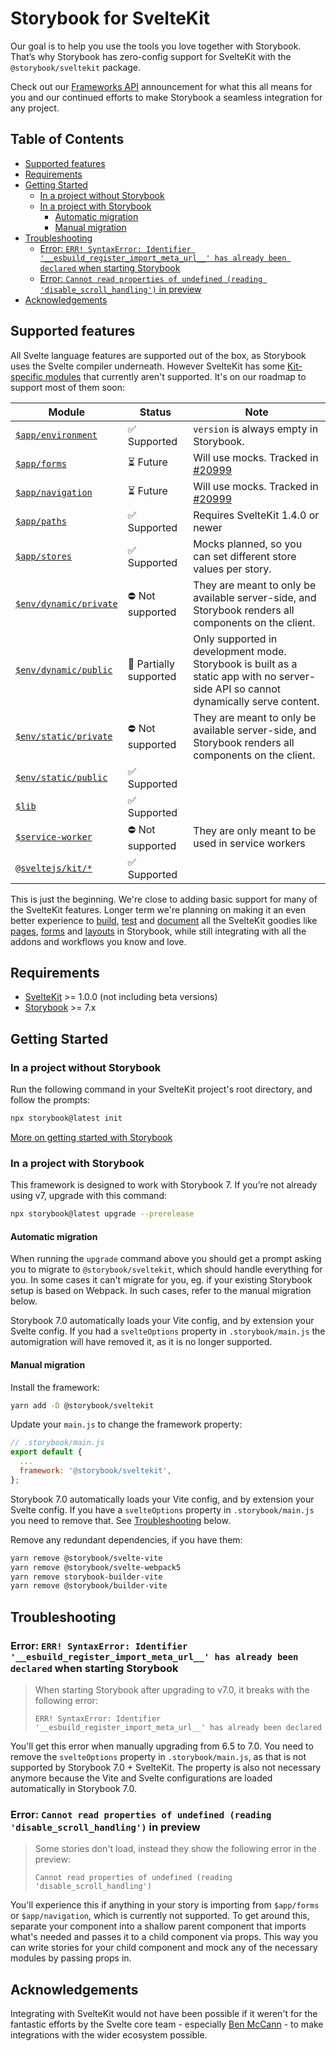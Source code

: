 # Storybook for SvelteKit <!-- omit in toc -->

Our goal is to help you use the tools you love together with Storybook. That’s why Storybook has zero-config support for SvelteKit with the `@storybook/sveltekit` package.

Check out our [Frameworks API](https://storybook.js.org/blog/framework-api/) announcement for what this all means for you and our continued efforts to make Storybook a seamless integration for any project.

## Table of Contents <!-- omit in toc -->

- [Supported features](#supported-features)
- [Requirements](#requirements)
- [Getting Started](#getting-started)
  - [In a project without Storybook](#in-a-project-without-storybook)
  - [In a project with Storybook](#in-a-project-with-storybook)
    - [Automatic migration](#automatic-migration)
    - [Manual migration](#manual-migration)
- [Troubleshooting](#troubleshooting)
  - [Error: `ERR! SyntaxError: Identifier '__esbuild_register_import_meta_url__' has already been declared` when starting Storybook](#error-err-syntaxerror-identifier-__esbuild_register_import_meta_url__-has-already-been-declared-when-starting-storybook)
  - [Error: `Cannot read properties of undefined (reading 'disable_scroll_handling')` in preview](#error-cannot-read-properties-of-undefined-reading-disable_scroll_handling-in-preview)
- [Acknowledgements](#acknowledgements)

## Supported features

All Svelte language features are supported out of the box, as Storybook uses the Svelte compiler underneath.
However SvelteKit has some [Kit-specific modules](https://kit.svelte.dev/docs/modules) that currently aren't supported. It's on our roadmap to support most of them soon:

| **Module**                                                                         | **Status**             | **Note**                                                                                                                            |
| ---------------------------------------------------------------------------------- | ---------------------- | ----------------------------------------------------------------------------------------------------------------------------------- |
| [`$app/environment`](https://kit.svelte.dev/docs/modules#$app-environment)         | ✅ Supported           | `version` is always empty in Storybook.                                                                                             |
| [`$app/forms`](https://kit.svelte.dev/docs/modules#$app-forms)                     | ⏳ Future              | Will use mocks. Tracked in [#20999](https://github.com/storybookjs/storybook/issues/20999)                                          |
| [`$app/navigation`](https://kit.svelte.dev/docs/modules#$app-navigation)           | ⏳ Future              | Will use mocks. Tracked in [#20999](https://github.com/storybookjs/storybook/issues/20999)                                          |
| [`$app/paths`](https://kit.svelte.dev/docs/modules#$app-paths)                     | ✅ Supported           | Requires SvelteKit 1.4.0 or newer                                                                                                   |
| [`$app/stores`](https://kit.svelte.dev/docs/modules#$app-stores)                   | ✅ Supported           | Mocks planned, so you can set different store values per story.                                                                     |
| [`$env/dynamic/private`](https://kit.svelte.dev/docs/modules#$env-dynamic-private) | ⛔ Not supported       | They are meant to only be available server-side, and Storybook renders all components on the client.                                |
| [`$env/dynamic/public`](https://kit.svelte.dev/docs/modules#$env-dynamic-public)   | 🚧 Partially supported | Only supported in development mode. Storybook is built as a static app with no server-side API so cannot dynamically serve content. |
| [`$env/static/private`](https://kit.svelte.dev/docs/modules#$env-static-private)   | ⛔ Not supported       | They are meant to only be available server-side, and Storybook renders all components on the client.                                |
| [`$env/static/public`](https://kit.svelte.dev/docs/modules#$env-static-public)     | ✅ Supported           |                                                                                                                                     |
| [`$lib`](https://kit.svelte.dev/docs/modules#$lib)                                 | ✅ Supported           |                                                                                                                                     |
| [`$service-worker`](https://kit.svelte.dev/docs/modules#$service-worker)           | ⛔ Not supported       | They are only meant to be used in service workers                                                                                   |
| [`@sveltejs/kit/*`](https://kit.svelte.dev/docs/modules#sveltejs-kit)              | ✅ Supported           |                                                                                                                                     |

This is just the beginning. We're close to adding basic support for many of the SvelteKit features. Longer term we're planning on making it an even better experience to [build](https://storybook.js.org/docs/svelte/writing-stories/introduction), [test](https://storybook.js.org/docs/svelte/writing-tests/introduction) and [document](https://storybook.js.org/docs/svelte/writing-docs/introduction) all the SvelteKit goodies like [pages](https://kit.svelte.dev/docs/routing), [forms](https://kit.svelte.dev/docs/form-actions) and [layouts](https://kit.svelte.dev/docs/routing#layout) in Storybook, while still integrating with all the addons and workflows you know and love.

## Requirements

- [SvelteKit](https://kit.svelte.dev/) >= 1.0.0 (not including beta versions)
- [Storybook](https://storybook.js.org/) >= 7.x

## Getting Started

### In a project without Storybook

Run the following command in your SvelteKit project's root directory, and follow the prompts:

```bash
npx storybook@latest init
```

[More on getting started with Storybook](https://storybook.js.org/docs/svelte/get-started/install)

### In a project with Storybook

This framework is designed to work with Storybook 7. If you’re not already using v7, upgrade with this command:

```bash
npx storybook@latest upgrade --prerelease
```

#### Automatic migration

When running the `upgrade` command above you should get a prompt asking you to migrate to `@storybook/sveltekit`, which should handle everything for you. In some cases it can't migrate for you, eg. if your existing Storybook setup is based on Webpack. In such cases, refer to the manual migration below.

Storybook 7.0 automatically loads your Vite config, and by extension your Svelte config. If you had a `svelteOptions` property in `.storybook/main.js` the automigration will have removed it, as it is no longer supported.

#### Manual migration

Install the framework:

```bash
yarn add -D @storybook/sveltekit
```

Update your `main.js` to change the framework property:

```js
// .storybook/main.js
export default {
  ...
  framework: '@storybook/sveltekit',
};
```

Storybook 7.0 automatically loads your Vite config, and by extension your Svelte config. If you have a `svelteOptions` property in `.storybook/main.js` you need to remove that. See [Troubleshooting](#error-about-__esbuild_register_import_meta_url__-when-starting-storybook) below.

Remove any redundant dependencies, if you have them:

```bash
yarn remove @storybook/svelte-vite
yarn remove @storybook/svelte-webpack5
yarn remove storybook-builder-vite
yarn remove @storybook/builder-vite
```

## Troubleshooting

### Error: `ERR! SyntaxError: Identifier '__esbuild_register_import_meta_url__' has already been declared` when starting Storybook

> When starting Storybook after upgrading to v7.0, it breaks with the following error:
>
> ```
> ERR! SyntaxError: Identifier '__esbuild_register_import_meta_url__' has already been declared
> ```

You'll get this error when manually upgrading from 6.5 to 7.0. You need to remove the `svelteOptions` property in `.storybook/main.js`, as that is not supported by Storybook 7.0 + SvelteKit. The property is also not necessary anymore because the Vite and Svelte configurations are loaded automatically in Storybook 7.0.

### Error: `Cannot read properties of undefined (reading 'disable_scroll_handling')` in preview

> Some stories don't load, instead they show the following error in the preview:
>
> ```
> Cannot read properties of undefined (reading 'disable_scroll_handling')
> ```

You'll experience this if anything in your story is importing from `$app/forms` or `$app/navigation`, which is currently not supported. To get around this, separate your component into a shallow parent component that imports what's needed and passes it to a child component via props. This way you can write stories for your child component and mock any of the necessary modules by passing props in.

## Acknowledgements

Integrating with SvelteKit would not have been possible if it weren't for the fantastic efforts by the Svelte core team - especially [Ben McCann](https://twitter.com/benjaminmccann) - to make integrations with the wider ecosystem possible.
